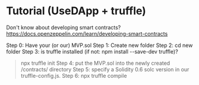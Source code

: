 # Tutorial (UseDApp + truffle)
Don't know about developing smart contracts?
https://docs.openzeppelin.com/learn/developing-smart-contracts

Step 0: Have your (or our) MVP.sol
Step 1: Create new folder 
Step 2: cd new folder
Step 3: is truffle installed (if not:  npm install --save-dev truffle)? 
> npx truffle init
Step 4: put the MVP.sol into the newly created /contracts/ directory
Step 5: specify a Solidity 0.6 solc version in our truffle-config.js.
Step 6: npx truffle compile
